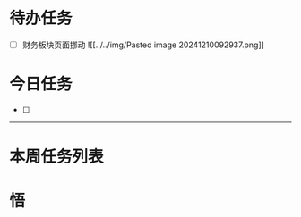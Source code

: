 # 待办任务
- [ ] 财务板块页面挪动
![[../../img/Pasted image 20241210092937.png]]




# 今日任务
- [ ] 




------
# 本周任务列表



# 悟